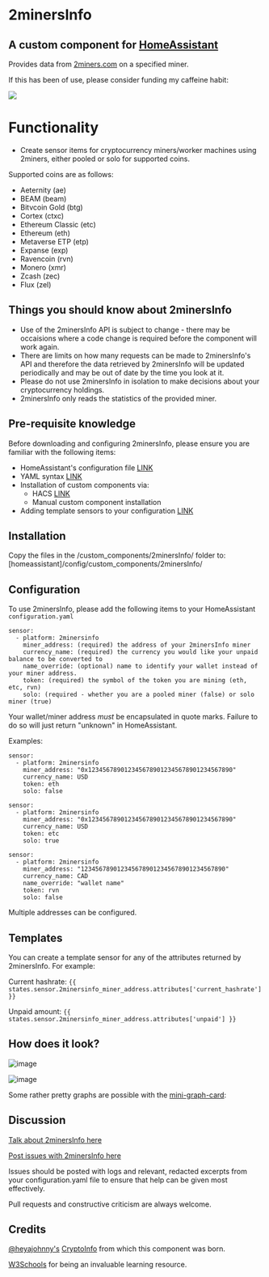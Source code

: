 # 2minersInfo

## A custom component for [HomeAssistant](https://github.com/home-assistant/core) 

Provides data from [2miners.com](https://2miners.com) on a specified miner.

If this has been of use, please consider funding my caffeine habit:

<a href="https://www.buymeacoffee.com/tomprior" target="_blank"><img src="https://www.buymeacoffee.com/assets/img/custom_images/orange_img.png"></a>

# Functionality

* Create sensor items for cryptocurrency miners/worker machines using 2miners, either pooled or solo for supported coins.

Supported coins are as follows:

- Aeternity (ae)
- BEAM (beam)
- Bitvcoin Gold (btg)
- Cortex (ctxc)
- Ethereum Classic (etc)
- Ethereum (eth)
- Metaverse ETP (etp)
- Expanse (exp)
- Ravencoin (rvn)
- Monero (xmr)
- Zcash (zec)
- Flux (zel)


## Things you should know about 2minersInfo
* Use of the 2minersInfo API is subject to change - there may be occaisions where a code change is required before the component will work again.
* There are limits on how many requests can be made to 2minersInfo's API and therefore the data retrieved by 2minersInfo will be updated periodically and may be out of date by the time you look at it.
* Please do not use 2minersInfo in isolation to make decisions about your cryptocurrency holdings.
* 2minersInfo only reads the statistics of the provided miner.

## Pre-requisite knowledge

Before downloading and configuring 2minersInfo, please ensure you are familiar with the following items:

* HomeAssistant's configuration file [LINK](https://www.home-assistant.io/docs/configuration/)
* YAML syntax [LINK](https://www.home-assistant.io/docs/configuration/yaml/)
* Installation of custom components via:
  * HACS [LINK](https://hacs.xyz/docs/setup/prerequisites)
  * Manual custom component installation
* Adding template sensors to your configuration [LINK](https://www.home-assistant.io/integrations/template/)

## Installation

Copy the files in the /custom_components/2minersInfo/ folder to: [homeassistant]/config/custom_components/2minersInfo/

## Configuration

To use 2minersInfo, please add the following items to your HomeAssistant ```configuration.yaml```
````
sensor:
  - platform: 2minersinfo
    miner_address: (required) the address of your 2minersInfo miner
    currency_name: (required) the currency you would like your unpaid balance to be converted to 
    name_override: (optional) name to identify your wallet instead of your miner address.
    token: (required) the symbol of the token you are mining (eth, etc, rvn)
    solo: (required - whether you are a pooled miner (false) or solo miner (true)
````

Your wallet/miner address *must* be encapsulated in quote marks. Failure to do so will just return "unknown" in HomeAssistant.

Examples:

```
sensor:
  - platform: 2minersinfo
    miner_address: "0x1234567890123456789012345678901234567890"
    currency_name: USD
    token: eth
    solo: false
```

```
sensor:
  - platform: 2minersinfo
    miner_address: "0x1234567890123456789012345678901234567890"
    currency_name: USD
    token: etc
    solo: true
```

```
sensor:
  - platform: 2minersinfo
    miner_address: "1234567890123456789012345678901234567890"
    currency_name: CAD
    name_override: "wallet name"
    token: rvn
    solo: false
```

Multiple addresses can be configured.

## Templates

You can create a template sensor for any of the attributes returned by 2minersInfo. For example:

Current hashrate:
```{{ states.sensor.2minersinfo_miner_address.attributes['current_hashrate'] }}```

Unpaid amount:
```{{ states.sensor.2minersinfo_miner_address.attributes['unpaid'] }}```

## How does it look?

![image](https://user-images.githubusercontent.com/34111848/166410584-2ecddce7-d63b-4bca-825a-1d8de1170a2c.png)

![image](https://user-images.githubusercontent.com/34111848/166411766-410e2a42-e34f-4d58-8ddb-e10a3386af3e.png)


Some rather pretty graphs are possible with the [mini-graph-card](https://github.com/kalkih/mini-graph-card):

## Discussion

[Talk about 2minersInfo here](https://community.home-assistant.io/t/my-first-custom-component-2minersInfo/302734)

[Post issues with 2minersInfo here](https://github.com/ThomasPrior/2minersInfo/issues)

Issues should be posted with logs and relevant, redacted excerpts from your configuration.yaml file to ensure that help can be given most effectively.

Pull requests and constructive criticism are always welcome.

## Credits

[@heyajohnny's](https://github.com/heyajohnny) [CryptoInfo](https://github.com/heyajohnny/cryptoinfo) from which this component was born.

[W3Schools](https://www.w3schools.com/python/default.asp) for being an invaluable learning resource.

